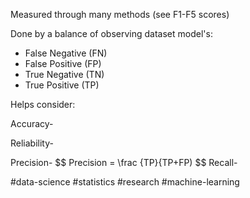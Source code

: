 Measured through many methods (see F1-F5 scores)

Done by a balance of observing dataset model's:
- False Negative (FN)
- False Positive (FP)
- True Negative (TN)
- True Positive (TP)

Helps consider:

Accuracy-
	
Reliability-
	
Precision-
$$
	Precision = \frac {TP}{TP+FP)
$$
Recall-
	
#data-science #statistics #research #machine-learning 